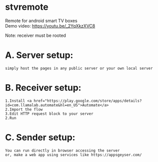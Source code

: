 # stvremote
Remote for android smart TV boxes <br>
Demo video: https://youtu.be/_2YqXkzXVC8

Note: receiver must be rooted

# A. Server setup:
    simply host the pages in any public server or your own local server
# B. Receiver setup:
    1.Install <a href="https://play.google.com/store/apps/details?id=com.llamalab.automate&hl=en_US">Automate</a>
    2.Import the flow
    3.Edit HTTP request block to your server
    2.Run
# C. Sender setup:
    You can run directly in browser accessing the server
    or, make a web app using services like https://appsgeyser.com/
